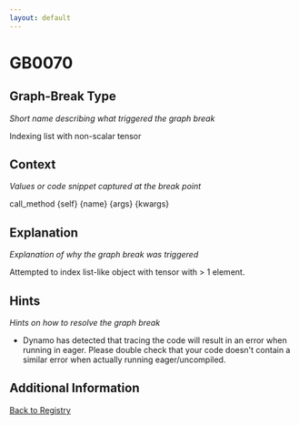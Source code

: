 ```yaml
---
layout: default
---
```

# GB0070

## Graph-Break Type
*Short name describing what triggered the graph break*

Indexing list with non-scalar tensor

## Context
*Values or code snippet captured at the break point*

call_method {self} {name} {args} {kwargs}

## Explanation
*Explanation of why the graph break was triggered*

Attempted to index list-like object with tensor with > 1 element.

## Hints
*Hints on how to resolve the graph break*

- Dynamo has detected that tracing the code will result in an error when running in eager. Please double check that your code doesn't contain a similar error when actually running eager/uncompiled.


## Additional Information

<!-- ADDITIONAL INFORMATION START - Add custom information below this line -->

<!-- ADDITIONAL INFORMATION END -->

[Back to Registry](../index.html)

